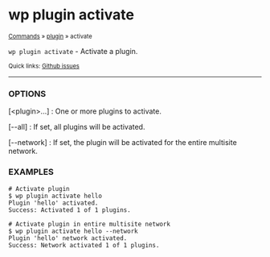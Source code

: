 # wp plugin activate

<small>[Commands](/commands/) &raquo; [plugin](/commands/plugin/) &raquo; activate</small>

`wp plugin activate` - Activate a plugin.

<small>Quick links: <a href="https://github.com/wp-cli/wp-cli/issues?q=is%3Aopen+label%3Acommand%3Aplugin-activate+sort%3Aupdated-desc">Github issues</a></small>

<hr />

### OPTIONS

[&lt;plugin&gt;...]
: One or more plugins to activate.

[\--all]
: If set, all plugins will be activated.

[\--network]
: If set, the plugin will be activated for the entire multisite network.

### EXAMPLES

    # Activate plugin
    $ wp plugin activate hello
    Plugin 'hello' activated.
    Success: Activated 1 of 1 plugins.

    # Activate plugin in entire multisite network
    $ wp plugin activate hello --network
    Plugin 'hello' network activated.
    Success: Network activated 1 of 1 plugins.



